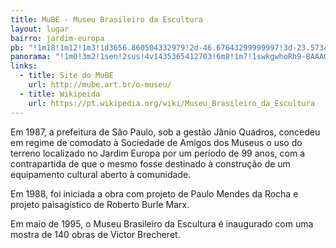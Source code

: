 ```yaml
---
title: MuBE - Museu Brasileiro da Escultura
layout: lugar
bairro: jardim-europa
pb: "!1m18!1m12!1m3!1d3656.860504332979!2d-46.67643299999997!3d-23.573452999999986!2m3!1f0!2f0!3f0!3m2!1i1024!2i768!4f13.1!3m3!1m2!1s0x94ce576495ef3e4b%3A0x8fddaf56c938d412!2sMuBE+-+Museu+Brasileiro+da+Escultura!5e0!3m2!1sen!2sbr!4v1427340715714"
panorama: "!1m0!3m2!1sen!2sus!4v1435365412703!6m8!1m7!1swkgwhoRh9-8AAAQYfedkmg!2m2!1d-23.573618!2d-46.676718!3f0!4f0!5f0.7820865974627469"
links: 
  - title: Site do MuBE
    url: http://mube.art.br/o-museu/
  - title: Wikipeida
    url: https://pt.wikipedia.org/wiki/Museu_Brasileiro_da_Escultura
---
```

Em 1987, a prefeitura de São Paulo, sob a gestão Jânio Quadros, concedeu em regime de comodato à Sociedade de Amigos dos Museus o uso do terreno localizado no Jardim Europa por um período de 99 anos, com a contrapartida de que o mesmo fosse destinado à construção de um equipamento cultural aberto à comunidade.

Em 1988, foi iniciada a obra com projeto de Paulo Mendes da Rocha e projeto paisagístico de Roberto Burle Marx.

Em maio de 1995, o Museu Brasileiro da Escultura é inaugurado com uma mostra de 140 obras de Victor Brecheret.